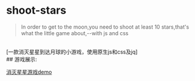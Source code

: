 # shoot-stars
> In order to get to the moon,you need to shoot at least 10 stars,that's what the little game about,--with js and css 
<br>
[一款消灭星星到达月球的小游戏，使用原生js和css及jq]

<br>
## 游戏展示:

 [消灭星星游戏demo](https://cyanar.github.io/shoot-stars/消灭星星.html)
